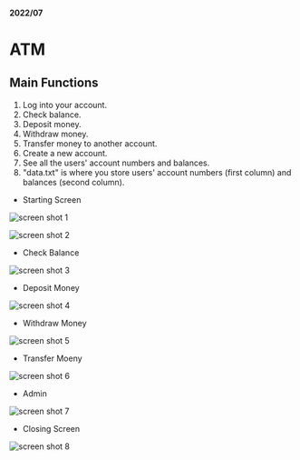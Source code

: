 <h4> 2022/07 </h4>

# ATM

## Main Functions
1. Log into your account.
2. Check balance.
3. Deposit money.
4. Withdraw money.
5. Transfer money to another account.
6. Create a new account.
7. See all the users' account numbers and balances.
8. "data.txt" is where you store users' account numbers (first column) and balances (second column).


- Starting Screen

![screen shot 1](https://user-images.githubusercontent.com/113051612/189383691-1d460049-81c4-4d85-a9ac-d21d233ed2e2.png)


![screen shot 2](https://user-images.githubusercontent.com/113051612/189383695-03250ee6-abe0-4e5e-92ad-3ccfe001f9d7.png)

- Check Balance

![screen shot 3](https://user-images.githubusercontent.com/113051612/189383702-d02c2d67-9b9d-48c6-80fd-bc509c3f5f14.png)

- Deposit Money

![screen shot 4](https://user-images.githubusercontent.com/113051612/189383708-e9d77087-3574-40aa-aa1f-cdfafd14250a.png)

- Withdraw Money

![screen shot 5](https://user-images.githubusercontent.com/113051612/189383714-4abae84c-a157-45b3-b8e4-f9f54ad2001e.png)

- Transfer Moeny

![screen shot 6](https://user-images.githubusercontent.com/113051612/189383715-b39d26ef-5af8-4040-9927-f28e6ea13e1b.png)

- Admin

![screen shot 7](https://user-images.githubusercontent.com/113051612/189383719-18a46059-0488-4968-b8e0-2dd4ecea62a6.png)

- Closing Screen

![screen shot 8](https://user-images.githubusercontent.com/113051612/189383725-f8661765-0b84-4f7c-956b-7536a2d69dc4.png)
